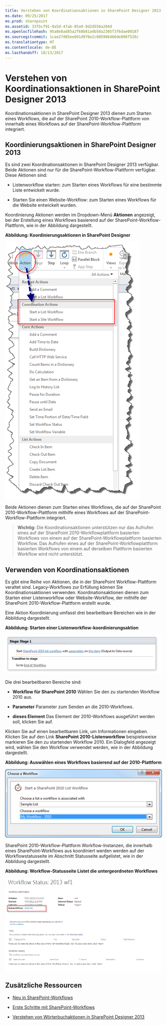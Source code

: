 ```yaml
---
title: Verstehen von Koordinationsaktionen in SharePoint Designer 2013
ms.date: 09/25/2017
ms.prod: sharepoint
ms.assetid: 33fbcf91-0a5d-47ab-85a9-9d2d556a204d
ms.openlocfilehash: 95a8e8ad85a2f60b81a4b58a2305f3f6dae00187
ms.sourcegitcommit: 1cae27d85ee691d976e2c085986466de088f526c
ms.translationtype: HT
ms.contentlocale: de-DE
ms.lasthandoff: 10/13/2017
---
```

# <a name="understanding-coordination-actions-in-sharepoint-designer-2013"></a>Verstehen von Koordinationsaktionen in SharePoint Designer 2013
Koordinationsaktionen in SharePoint Designer 2013 dienen zum Starten eines Workflows, die auf der SharePoint 2010-Workflow-Plattform von innerhalb eines Workflows auf der SharePoint-Workflow-Plattform integriert.

   

## <a name="coordination-actions-in-sharepoint-designer-2013"></a>Koordinierungsaktionen in SharePoint Designer 2013
<a name="section1"> </a>

Es sind zwei Koordinationsaktionen in SharePoint Designer 2013 verfügbar. Beide Aktionen sind nur für die SharePoint-Workflow-Plattform verfügbar. Diese Aktionen sind:
  
    
    

- Listenworkflow starten: zum Starten eines Workflows für eine bestimmte Liste entwickelt wurde.
    
  
- Starten Sie einen Website-Workflow: zum Starten eines Workflows für die Website entwickelt wurden.
    
  
Koordinierung Aktionen werden im Dropdown-Menü **Aktionen** angezeigt, bei der Erstellung eines Workflows basierend auf der SharePoint-Workflow-Plattform, wie in der Abbildung dargestellt.
  
    
    

**Abbildung: Koordinierungsaktionen in SharePoint Designer**

  
    
    

  
    
    
![Koordinierungsaktionen in SharePoint Designer](../images/SPD15-CoordinationActions.png)
  
    
    
Beide Aktionen dienen zum Starten eines Workflows, die auf der SharePoint 2010-Workflow-Plattform mithilfe eines Workflows auf der SharePoint-Workflow-Plattform integriert.
  
    
    

    
> **Wichtig:** Die Koordinationsaktionen unterstützen nur das Aufrufen eines auf der SharePoint 2010-Workflowplattform basierten Workflows von einem auf der SharePoint-Workflowplattform basierten Workflow. Das Aufrufen eines auf der SharePoint-Workflowplattform basierten Workflows von einem auf derselben Plattform basierten Workflow wird nicht unterstützt. 
  
    
    


## <a name="using-coordination-actions"></a>Verwenden von Koordinationsaktionen
<a name="section2"> </a>

Es gibt eine Reihe von Aktionen, die in der SharePoint Workflow-Plattform veraltet sind. Legacy-Workflows zur Erfüllung können Sie Koordinationsaktionen verwenden. Koordinationsaktionen dienen zum Starten einer Listenworkflow oder Website-Workflow, der mithilfe der SharePoint 2010-Workflow-Plattform erstellt wurde.
  
    
    
Eine Aktion Koordinierung umfasst drei bearbeitbare Bereichen wie in der Abbildung dargestellt.
  
    
    

**Abbildung: Starten einer Listenworkflow-koordinierungsaktion**

  
    
    

  
    
    
![Starten einer Listenworkflow-Koordinierungsaktion](../images/SPD15-CoordinationActions2.png)
  
    
    
Die drei bearbeitbaren Bereiche sind: 
  
    
    

- **Workflow für SharePoint 2010** Wählen Sie den zu startenden Workflow 2010 aus.
    
  
- **Parameter** Parameter zum Senden an die 2010-Workflows.
    
  
- **dieses Element** Das Element der 2010-Workflows ausgeführt werden soll, klicken Sie auf.
    
  
Klicken Sie auf einen bearbeitbaren Link, um Informationen eingeben. Klicken Sie auf den Link **SharePoint 2010-Listenworkflow** beispielsweise markieren Sie den zu startenden Workflow 2010. Ein Dialogfeld angezeigt wird, wählen Sie den Workflow verwendet werden, wie in der Abbildung dargestellt.
  
    
    

**Abbildung: Auswählen eines Workflows basierend auf der 2010-Plattform**

  
    
    

  
    
    
![Auswählen eines Workflows basierend auf der 2010-Plattform](../images/SPD15-CoordinationActions3.png)
  
    
    

  
    
    

  
    
    

  
    
    
SharePoint 2010-Workflow-Plattform Workflow-Instanzen, die innerhalb eines SharePoint-Workflows aus koordiniert werden werden auf der Workflowstatusseite im Abschnitt Statusseite aufgelistet, wie in der Abbildung dargestellt.
  
    
    

**Abbildung: Workflow-Statusseite Listet die untergeordneten Workflows**

  
    
    

  
    
    
![Auf der Workflowstatusseite sind die Unterworkflows aufgeführt.](../images/SPD15-CorrelationActions4.png)
  
    
    

  
    
    

  
    
    

## <a name="additional-resources"></a>Zusätzliche Ressourcen
<a name="bk_addresources"> </a>


-  [Neu in SharePoint-Workflows](http://msdn.microsoft.com/library/6ab8a28b-fa2f-4530-8b55-a7f663bf15ea.aspx)
    
  
-  [Erste Schritte mit SharePoint-Workflows](http://msdn.microsoft.com/library/cc73be76-a329-449f-90ab-86822b1c2ee8.aspx)
    
  
-  [Verstehen von Wörterbuchaktionen in SharePoint Designer 2013](understanding-dictionary-actions-in-sharepoint-designer.md)
    
  

  
    
    

